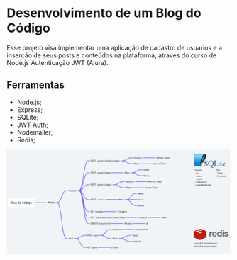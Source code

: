 # Desenvolvimento de um Blog do Código

Esse projeto visa implementar uma aplicação de cadastro de usuários e a inserção de seus posts e conteúdos na plataforma, através do curso de Node.js Autenticação JWT (Alura).

## Ferramentas

- Node.js;
- Express;
- SQLite;
- JWT Auth;
- Nodemailer;
- Redis;

![Diagrama da Aplicação](/.github/application-diagram.png)
